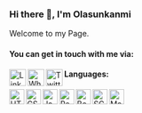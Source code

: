 ### Hi there 👋, I'm Olasunkanmi 

Welcome to my Page. 

#### You can get in touch with me via:
<a href="https://www.linkedin.com/in/aqo" target="_blank" rel="nofollow"><img align="left" alt="Linkedin" width="30px" src="https://cdn-icons-png.flaticon.com/512/174/174857.png" /></a>
<a href="https://wa.me/2349098419054" target="_blank" rel="nofollow"><img align="left" alt="Whatsapp" width="30px" src="https://www.freepnglogos.com/uploads/whatsapp-logo-png-hd-2.png" /></a>
<a href="https://www.twitter.com/ola_szuko" target="_blank" rel="nofollow"><img align="left" alt="Twitter" width="30px" src="https://www.freepnglogos.com/uploads/twitter-logo-png/twitter-logo-vector-png-clipart-1.png" /></a>




#### Languages:
<img align="left" alt="HTML" width="27px" src="https://cdn-icons-png.flaticon.com/512/174/174854.png" />
<img align="left" alt="CSS" width="27px" src="https://cdn-icons-png.flaticon.com/512/732/732190.png" />
<img align="left" alt="JavaScript" width="27px" src="https://www.freepnglogos.com/uploads/javascript-png/js-logo-png-5.png" />
<img align="left" alt="React" width="27px" src="https://cdn-icons-png.flaticon.com/128/1126/1126012.png" />
<img align="left" alt="Bootstrap" width="27px" src="https://cdn-icons-png.flaticon.com/128/5968/5968672.png" />
<img align="left" alt="SCSS" width="27px" src="https://cdn-icons-png.flaticon.com/128/919/919831.png" />
<img align="left" alt="Material UI" width="27px" src="https://img.icons8.com/color/2x/material-ui.png" />
